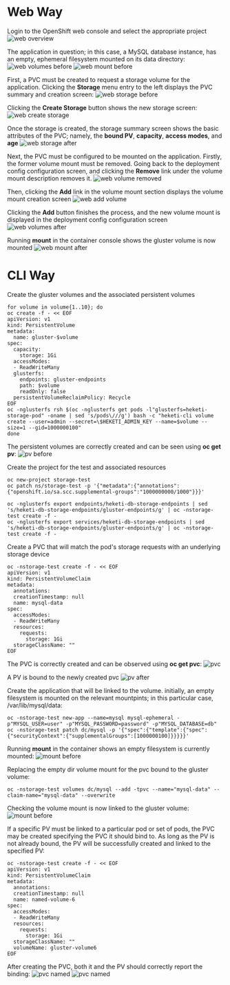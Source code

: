 # Web Way

Login to the OpenShift web console and select the appropriate project
![web overview](img/web_overview_before.png)

The application in question; in this case, a MySQL database instance, has an empty, ephemeral filesystem mounted on its data directory:
![web volumes before](img/web_volumes_before.png)
![web mount before](img/web_mount_before.png)

First, a PVC must be created to request a storage volume for the application. Clicking the **Storage** menu entry to the left displays the PVC summary and creation screen:
![web storage before](img/web_storage_before.png)

Clicking the **Create Storage** button shows the new storage screen:
![web create storage](img/web_create_storage.png)

Once the storage is created, the storage summary screen shows the basic attributes of the PVC; namely, the **bound PV**, **capacity**, **access modes**, and **age**
![web storage after](img/web_storage_after.png)

Next, the PVC must be configured to be mounted on the application.
Firstly, the former volume mount must be removed. Going back to the deployment config configuration screen, and clicking the **Remove** link under the volume mount description removes it.
![web volume removed](img/web_remove_volume.png)

Then, clicking the **Add** link in the volume mount section displays the volume mount creation screen
![web add volume](img/web_add_volume.png)

Clicking the **Add** button finishes the process, and the new volume mount is displayed in the deployment config configuration screen
![web volumes after](img/web_volumes_after.png)

Running **mount** in the container console shows the gluster volume is now mounted
![web mount after](img/web_mount_after.png)

# CLI Way

Create the gluster volumes and the associated persistent volumes

    for volume in volume{1..10}; do 
    oc create -f - << EOF
    apiVersion: v1
    kind: PersistentVolume
    metadata:
      name: gluster-$volume
    spec:
      capacity:
        storage: 1Gi     
      accessModes:
      - ReadWriteMany    
      glusterfs:         
        endpoints: gluster-endpoints        
        path: $volume
        readOnly: false
      persistentVolumeReclaimPolicy: Recycle
    EOF
    oc -nglusterfs rsh $(oc -nglusterfs get pods -l"glusterfs=heketi-storage-pod" -oname | sed 's/pods\///g') bash -c "heketi-cli volume create --user=admin --secret=\$HEKETI_ADMIN_KEY --name=$volume --size=1 --gid=1000000100"
    done

The persistent volumes are correctly created and can be seen using **oc get pv**:
![pv before](img/pv_before.png)

Create the project for the test and associated resources
    
    oc new-project storage-test
    oc patch ns/storage-test -p '{"metadata":{"annotations":{"openshift.io/sa.scc.supplemental-groups":"1000000000/1000"}}}'

    oc -nglusterfs export endpoints/heketi-db-storage-endpoints | sed 's/heketi-db-storage-endpoints/gluster-endpoints/g' | oc -nstorage-test create -f -
    oc -nglusterfs export services/heketi-db-storage-endpoints | sed 's/heketi-db-storage-endpoints/gluster-endpoints/g' | oc -nstorage-test create -f -

Create a PVC that will match the pod's storage requests with an underlying storage device
    
    oc -nstorage-test create -f - << EOF
    apiVersion: v1
    kind: PersistentVolumeClaim
    metadata:
      annotations:
      creationTimestamp: null
      name: mysql-data
    spec:
      accessModes:
      - ReadWriteMany
      resources:
        requests:
          storage: 1Gi
      storageClassName: ""
    EOF

The PVC is correctly created and can be observed using **oc get pvc**:
![pvc](img/pvc.png)

A PV is bound to the newly created pvc
![pv after](img/pv_after.png)

Create the application that will be linked to the volume. initially, an empty filesystem is mounted on the relevant mountpints; in this particular case, /var/lib/mysql/data:

    oc -nstorage-test new-app --name=mysql mysql-ephemeral -p"MYSQL_USER=user" -p"MYSQL_PASSWORD=password" -p"MYSQL_DATABASE=db"    
    oc -nstorage-test patch dc/mysql -p '{"spec":{"template":{"spec":{"securityContext":{"supplementalGroups":[1000000100]}}}}}'

Running **mount** in the container shows an empty filesystem is currently mounted:
![mount before](img/mount_before.png)

Replacing the empty dir volume mount for the pvc bound to the gluster volume:

    oc -nstorage-test volumes dc/mysql --add -tpvc --name="mysql-data" --claim-name="mysql-data" --overwrite

Checking the volume mount is now linked to the gluster volume:
![mount before](img/mount_after.png)

If a specific PV must be linked to a particular pod or set of pods, the PVC may be created specifying the PVC it should bind to.
As long as the PV is not already bound, the PV will be successfully created and linked to the specified PV:

    oc -nstorage-test create -f - << EOF
    apiVersion: v1
    kind: PersistentVolumeClaim
    metadata:
      annotations:
      creationTimestamp: null
      name: named-volume-6
    spec:
      accessModes:
      - ReadWriteMany
      resources:
        requests:
          storage: 1Gi
      storageClassName: ""
      volumeName: gluster-volume6
    EOF

After creating the PVC, both it and the PV should correctly report the binding:
![pvc named](img/pvc_named.png)
![pvc named](img/pv_named_after.png)
